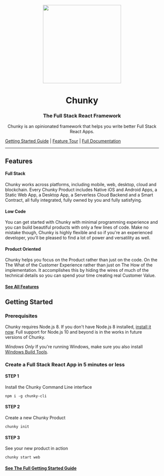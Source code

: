 <p align="center"> <img src="https://raw.githubusercontent.com/fluidtrends/chunky/master/logo.gif" width="256px"> </p>
<h1 align="center"> Chunky </h1>
<h3 align="center"> The Full Stack React Framework </h3>
<p align="center"> Chunky is an opinionated framework that helps you write better Full Stack React Apps. </p>

[Getting Started Guide](docs/start/README.md) |
[Feature Tour](docs/features/README.md) |
[Full Documentation](docs/README.md)

<hr/>

## Features

#### Full Stack

Chunky works across platforms, including mobile, web, desktop, cloud and blockchain. Every Chunky Product includes Native iOS and Android Apps, a Static Web App, a Desktop App, a Serverless Cloud Backend and a Smart Contract, all fully integrated, fully owned by you and fully satisfying.

#### Low Code

You can get started with Chunky with minimal programming experience and you can build beautiful products with only a few lines of code. Make no mistake though, Chunky is highly flexible and so if you're an experienced developer, you'll be pleased to find a lot of power and versatility as well.

#### Product Oriented

Chunky helps you focus on the Product rather than just on the code. On the The What of the Customer Experience rather than just on The How of the implementation. It accomplishes this by hiding the wires of much of the technical details so you can spend your time creating real Customer Value.

#### [See All Features](docs/features/README.md)

## Getting Started

### Prerequisites

Chunky requires Node.js 8. If you don't have Node.js 8 installed, [install it now](https://nodejs.org/dist/latest-v8.x/). Full support for Node.js 10 and beyond is in the works in future versions of Chunky.

*Windows Only* If you're running Windows, make sure you also install [Windows Build Tools](https://www.npmjs.com/package/windows-build-tools).

### Create a Full Stack React App in 5 minutes or less

#### STEP 1

Install the Chunky Command Line interface

```
npm i -g chunky-cli
```

#### STEP 2

Create a new Chunky Product

```
chunky init
```

#### STEP 3

See your new product in action

```
chunky start web
```

#### [See The Full Getting Started Guide](docs/start/README.md)
